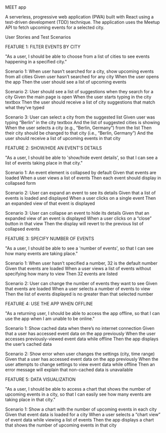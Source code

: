 MEET app

A serverless, progressive web application (PWA) built with React using a test-driven development (TDD) technique. The application uses the Meetup API to fetch upcoming events for a selected city.

User Stories and Test Scenarios

FEATURE 1: FILTER EVENTS BY CITY

"As a user, I should be able to choose from a list of cities to see events happening in a specified city."

Scenario 1: When user hasn’t searched for a city, show upcoming events from all cities
Given user hasn’t searched for any city
When the user opens the app
Then the user should see a list of upcoming events

Scenario 2: User should see a list of suggestions when they search for a city
Given the main page is open
When the user starts typing in the city textbox
Then the user should receive a list of city suggestions that match what they’ve typed

Scenario 3: User can select a city from the suggested list
Given user was typing “Berlin” in the city textbox
And the list of suggested cities is showing
When the user selects a city (e.g., “Berlin, Germany”) from the list
Then their city should be changed to that city (i.e., “Berlin, Germany”)
And the user should receive a list of upcoming events in that city

FEATURE 2: SHOW/HIDE AN EVENT'S DETAILS

"As a user, I should be able to 'show/hide event details', so that I can see a list of events taking place in that city."

Scenario 1: An event element is collapsed by default
Given that events are loaded
When a user views a list of events
Then each event should display in collapsed form

Scenario 2: User can expand an event to see its details
Given that a list of events is loaded and displayed
When a user clicks on a single event
Then an expanded view of that event is displayed

Scenario 3: User can collapse an event to hide its details
Given that an expanded view of an event is displayed
When a user clicks on a “close” button in that view
Then the display will revert to the previous list of collapsed events

FEATURE 3: SPECIFY NUMBER OF EVENTS

"As a user, I should be able to see a 'number of events', so that I can see how many events are taking place."

Scenario 1: When user hasn’t specified a number, 32 is the default number
Given that events are loaded
When a user views a list of events without specifying how many to view
Then 32 events are listed

Scenario 2: User can change the number of events they want to see
Given that events are loaded
When a user selects a number of events to view
Then the list of events displayed is no greater than that selected number

FEATURE 4: USE THE APP WHEN OFFLINE

"As a returning user, I should be able to access the app offline, so that I can use the app when I am unable to be online."

Scenario 1: Show cached data when there’s no internet connection
Given that a user has accessed event data on the app previously
When the user accesses previously-viewed event data while offline
Then the app displays the user’s cached data

Scenario 2: Show error when user changes the settings (city, time range)
Given that a user has accessed event data on the app previously
When the user attempts to change settings to view event data while offline
Then an error message will explain that non-cached data is unavailable

FEATURE 5: DATA VISUALIZATION

"As a user, I should be able to access a chart that shows the number of upcoming events in a city, so that I can easily see how many events are taking place in that city."

Scenario 1: Show a chart with the number of upcoming events in each city
Given that event data is loaded for a city
When a user selects a “chart view” of event data while viewing a list of events
Then the app displays a chart that shows the number of upcoming events in that city
